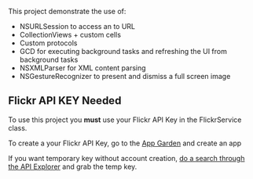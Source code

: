 This project demonstrate the use of:

* NSURLSession to access an to URL
* CollectionViews + custom cells
* Custom protocols
* GCD for executing background tasks and refreshing the UI from background tasks
* NSXMLParser for XML content parsing
* NSGestureRecognizer to present and dismiss a full screen image

## Flickr API KEY Needed

To use this project you **must**  use your Flickr API Key in the FlickrService class.

To create a your Flickr API Key, go to the [App Garden](https://www.flickr.com/services/) and create an app

If you want temporary key without account creation, [do a search through the API Explorer](https://www.flickr.com/services/api/explore/flickr.photos.search) and grab the temp key.